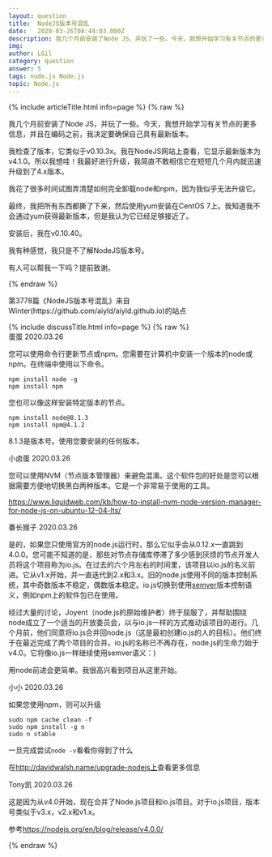 ```yaml
---
layout: question
title:  NodeJS版本号混乱
date:   2020-03-26T08:44:03.000Z
description: 我几个月前安装了Node JS，并玩了一些。今天，我想开始学习有关节点的更多信息，并且在编码之前，我决定要确保自己具有最新版本。我检查了版本，它类似于...
img: 
author: LGil
category: question
answer: 5
tags: node.js Node.js
topic: Node.js
---
```

<div class="article-root">
  <div class="article">
    {% include articleTitle.html info=page %}
    {% raw %}
    <div class="article-content"><p><font style="vertical-align: inherit;"><font style="vertical-align: inherit;">我几个月前安装了Node JS，并玩了一些。</font><font style="vertical-align: inherit;">今天，我想开始学习有关节点的更多信息，并且在编码之前，我决定要确保自己具有最新版本。</font></font></p>

<p><font style="vertical-align: inherit;"><font style="vertical-align: inherit;">我检查了版本，它类似于v0.10.3x。</font><font style="vertical-align: inherit;">我在NodeJS网站上查看，它显示最新版本为v4.1.0。</font><font style="vertical-align: inherit;">所以我想哇！</font><font style="vertical-align: inherit;">我最好进行升级，我简直不敢相信它在短短几个月内就迅速升级到了4.x版本。</font></font></p>

<p><font style="vertical-align: inherit;"><font style="vertical-align: inherit;">我花了很多时间试图弄清楚如何完全卸载node和npm，因为我似乎无法升级它。</font></font></p>

<p><font style="vertical-align: inherit;"><font style="vertical-align: inherit;">最终，我把所有东西都撕了下来，然后使用yum安装在CentOS 7上。</font><font style="vertical-align: inherit;">我知道我不会通过yum获得最新版本，但是我认为它已经足够接近了。</font></font></p>

<p><font style="vertical-align: inherit;"><font style="vertical-align: inherit;">安装后，我在v0.10.40。</font></font></p>

<p><font style="vertical-align: inherit;"><font style="vertical-align: inherit;">我有种感觉，我只是不了解NodeJS版本号。</font></font></p>

<p><font style="vertical-align: inherit;"><font style="vertical-align: inherit;">有人可以帮我一下吗？</font><font style="vertical-align: inherit;">提前致谢。</font></font></p></div>
    {% endraw %}
  </div>
  <p class="winter_mark">第3778篇《NodeJS版本号混乱》来自Winter(https://github.com/aiyld/aiyld.github.io)的站点</p>
  <div class="discuss-wrapper">
    {% include discussTitle.html info=page %}
    {% raw %}
    <div class="discuss-list">
    <div class="discuss-item">
        <div class="discuss-parent">
          <div class="discuss-meta">
            <span class="discuss-user">蛋蛋</span>
            <span class="discuss-time">2020.03.26</span>
          </div>
          <div class="discuss-comment"><p><font style="vertical-align: inherit;"><font style="vertical-align: inherit;">您可以使用命令行更新节点或npm。</font><font style="vertical-align: inherit;">您需要在计算机中安装一个版本的node或npm。</font><font style="vertical-align: inherit;">在终端中使用以下命令。</font></font></p>

<pre><code>npm install node -g<font></font>
npm install npm<font></font>
</code></pre>

<p><font style="vertical-align: inherit;"><font style="vertical-align: inherit;">您也可以像这样安装特定版本的节点。</font></font></p>

<pre><code>npm install node@8.1.3 <font></font>
npm install npm@4.1.2<font></font>
</code></pre>

<p><font style="vertical-align: inherit;"><font style="vertical-align: inherit;">8.1.3是版本号。</font><font style="vertical-align: inherit;">使用您要安装的任何版本。</font></font></p></div>
        </div></div><div class="discuss-item">
        <div class="discuss-parent">
          <div class="discuss-meta">
            <span class="discuss-user">小卤蛋</span>
            <span class="discuss-time">2020.03.26</span>
          </div>
          <div class="discuss-comment"><p><font style="vertical-align: inherit;"><font style="vertical-align: inherit;">您可以使用NVM（节点版本管理器）来避免混淆。</font><font style="vertical-align: inherit;">这个软件包的好处是您可以根据需要方便地切换黑白两种版本。</font><font style="vertical-align: inherit;">它是一个非常易于使用的工具。</font></font></p>

<p><a href="https://www.liquidweb.com/kb/how-to-install-nvm-node-version-manager-for-node-js-on-ubuntu-12-04-lts/" rel="nofollow noreferrer"><font style="vertical-align: inherit;"><font style="vertical-align: inherit;">https://www.liquidweb.com/kb/how-to-install-nvm-node-version-manager-for-node-js-on-ubuntu-12-04-lts/</font></font></a></p></div>
        </div></div><div class="discuss-item">
        <div class="discuss-parent">
          <div class="discuss-meta">
            <span class="discuss-user">番长猴子</span>
            <span class="discuss-time">2020.03.26</span>
          </div>
          <div class="discuss-comment"><p><font style="vertical-align: inherit;"><font style="vertical-align: inherit;">是的，如果您只使用官方的node.js运行时，那么它似乎会从0.12.x一直跳到4.0.0。</font><font style="vertical-align: inherit;">您可能不知道的是，那些对节点存储库停滞了多少感到厌烦的节点开发人员将这个项目称为io.js。</font><font style="vertical-align: inherit;">在过去的六个月左右的时间里，该项目以io.js的名义前进。</font><font style="vertical-align: inherit;">它从v1.x开始，并一直迭代到2.x和3.x。</font><font style="vertical-align: inherit;">旧的node.js使用不同的版本控制系统，其中奇数版本不稳定，偶数版本稳定。</font><font style="vertical-align: inherit;">io.js切换到使用</font></font><a href="http://semver.org/"><font style="vertical-align: inherit;"><font style="vertical-align: inherit;">semver</font></font></a><font style="vertical-align: inherit;"><font style="vertical-align: inherit;">版本控制语义，例如npm上的软件包已在使用。</font></font></p>

<p><font style="vertical-align: inherit;"><font style="vertical-align: inherit;">经过大量的讨论，Joyent（node.js的原始维护者）终于屈服了，并帮助围绕node成立了一个适当的开放委员会，以与io.js一样的方式推动该项目的进行。</font><font style="vertical-align: inherit;">几个月前，他们同意将io.js合并回node.js（这是最初创建io.js的人的目标）。</font><font style="vertical-align: inherit;">他们终于在最近完成了两个项目的合并。</font><font style="vertical-align: inherit;">io.js的名称已不再存在，node.js的生命力始于v4.0。</font><font style="vertical-align: inherit;">它将像io.js一样继续使用semver语义：)</font></font></p>

<p><font style="vertical-align: inherit;"><font style="vertical-align: inherit;">用node前进会更简单。</font><font style="vertical-align: inherit;">我很高兴看到项目从这里开始。</font></font></p></div>
        </div></div><div class="discuss-item">
        <div class="discuss-parent">
          <div class="discuss-meta">
            <span class="discuss-user">小小</span>
            <span class="discuss-time">2020.03.26</span>
          </div>
          <div class="discuss-comment"><p><font style="vertical-align: inherit;"><font style="vertical-align: inherit;">如果您使用npm，则可以升级</font></font></p>

<pre><code>sudo npm cache clean -f<font></font>
sudo npm install -g n<font></font>
sudo n stable<font></font>
</code></pre>

<p><font style="vertical-align: inherit;"><font style="vertical-align: inherit;">一旦完成尝试</font></font><code>node -v</code><font style="vertical-align: inherit;"><font style="vertical-align: inherit;">看看你得到了什么</font></font></p>

<p><font style="vertical-align: inherit;"><font style="vertical-align: inherit;">在</font><a href="http://davidwalsh.name/upgrade-nodejs" rel="nofollow"><font style="vertical-align: inherit;">http://davidwalsh.name/upgrade-nodejs上</font></a><font style="vertical-align: inherit;">查看更多信息</font></font><a href="http://davidwalsh.name/upgrade-nodejs" rel="nofollow"><font style="vertical-align: inherit;"></font></a></p></div>
        </div></div><div class="discuss-item">
        <div class="discuss-parent">
          <div class="discuss-meta">
            <span class="discuss-user">Tony凯</span>
            <span class="discuss-time">2020.03.26</span>
          </div>
          <div class="discuss-comment"><p><font style="vertical-align: inherit;"><font style="vertical-align: inherit;">这是因为从v4.0开始，现在合并了Node.js项目和io.js项目。</font><font style="vertical-align: inherit;">对于io.js项目，版本号类似于v3.x，v2.x和v1.x。</font></font></p>

<p><font style="vertical-align: inherit;"><font style="vertical-align: inherit;">参考</font></font><a href="https://nodejs.org/en/blog/release/v4.0.0/" rel="nofollow noreferrer"><font style="vertical-align: inherit;"><font style="vertical-align: inherit;">https://nodejs.org/en/blog/release/v4.0.0/</font></font></a></p></div>
        </div></div>
    </div>
    {% endraw %}
  </div>
<div>
